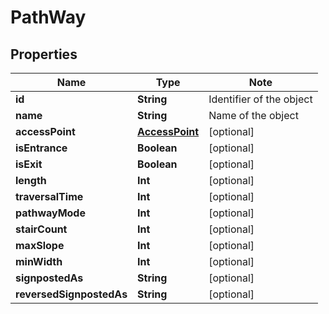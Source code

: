 # PathWay

## Properties

Name | Type | Note
---- | ---- | ----
**id** | **String** | Identifier of the object 
**name** | **String** | Name of the object 
**accessPoint** | [**AccessPoint**](AccessPoint.md) | [optional] 
**isEntrance** | **Boolean** | [optional] 
**isExit** | **Boolean** | [optional] 
**length** | **Int** | [optional] 
**traversalTime** | **Int** | [optional] 
**pathwayMode** | **Int** | [optional] 
**stairCount** | **Int** | [optional] 
**maxSlope** | **Int** | [optional] 
**minWidth** | **Int** | [optional] 
**signpostedAs** | **String** | [optional] 
**reversedSignpostedAs** | **String** | [optional] 

